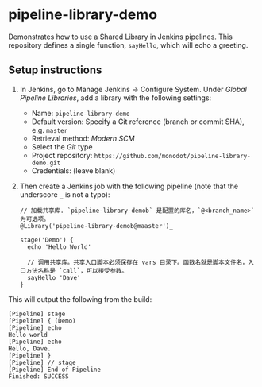 # pipeline-library-demo

Demonstrates how to use a Shared Library in Jenkins pipelines. This repository defines a single function, `sayHello`, 
which will echo a greeting.

## Setup instructions

1. In Jenkins, go to Manage Jenkins &rarr; Configure System. Under _Global Pipeline Libraries_, add a library with 
the following settings:

    - Name: `pipeline-library-demo`
    - Default version: Specify a Git reference (branch or commit SHA), e.g. `master`
    - Retrieval method: _Modern SCM_
    - Select the _Git_ type
    - Project repository: `https://github.com/monodot/pipeline-library-demo.git`
    - Credentials: (leave blank)

2. Then create a Jenkins job with the following pipeline (note that the underscore `_` is not a typo):

    ```
    // 加载共享库. `pipeline-library-demob` 是配置的库名，`@<branch_name>` 为可选项。
    @Library('pipeline-library-demob@maaster')_

    stage('Demo') {
      echo 'Hello World'
   
      // 调用共享库。共享入口脚本必须保存在 vars 目录下。函数名就是脚本文件名，入口方法名称是 `call`，可以接受参数。
      sayHello 'Dave'
    }
    ```

This will output the following from the build:

```
[Pipeline] stage
[Pipeline] { (Demo)
[Pipeline] echo
Hello world
[Pipeline] echo
Hello, Dave.
[Pipeline] }
[Pipeline] // stage
[Pipeline] End of Pipeline
Finished: SUCCESS
```

